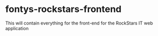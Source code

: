 # fontys-rockstars-frontend
This will contain everything for the front-end for the RockStars IT web application 
